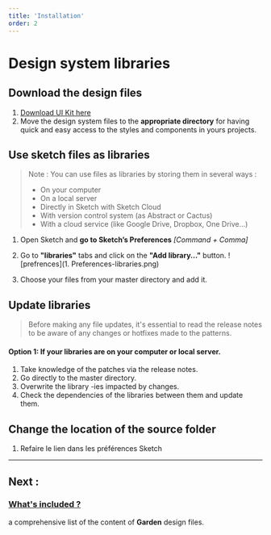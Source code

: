 ```yaml
---
title: 'Installation'
order: 2
---
```


# Design system libraries

## Download the design files

1. [Download UI Kit here](/)
2. Move the design system files to the **appropriate directory** for having quick and easy access to the styles and components in yours projects.

## Use sketch files as libraries

> Note : You can use files as libraries by storing them in several ways :
> * On your computer
> * On a local server
> * Directly in Sketch with Sketch Cloud
> * With version control system (as Abstract or Cactus)
> * With a cloud service (like Google Drive, Dropbox, One Drive...)


1. Open Sketch and **go to Sketch’s Preferences** *[Command + Comma]*
2. Go to **"libraries"** tabs and click on the **"Add library..."** button.
![prefrences](1. Preferences-libraries.png)

3. Choose your files from your master directory and add it.

## Update libraries

> Before making any file updates, it's essential to read the release notes to be aware of any changes or hotfixes made to the patterns.


#### Option 1: If your libraries are on your computer or local server.
1. Take knowledge of the patches via the release notes.
2. Go directly to the master directory.
3. Overwrite the library -ies impacted by changes.
4. Check the dependencies of the libraries between them and update them.


## Change the location of the source folder

1. Refaire le lien dans les préférences Sketch

---

## Next :

### [What's included ?](whatsIncluded/)

a comprehensive list of the content of **Garden** design files.
